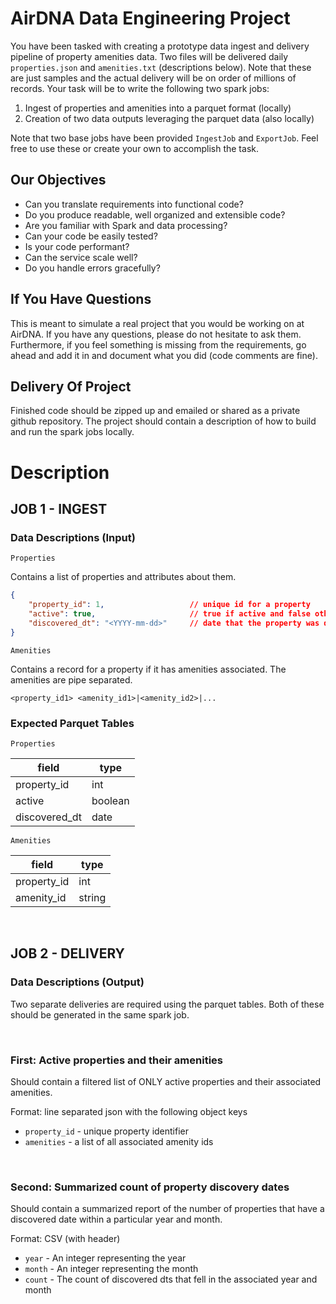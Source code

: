 # AirDNA Data Engineering Project

You have been tasked with creating a prototype data ingest and delivery pipeline of property amenities data.  Two files will be delivered daily `properties.json` and `amenities.txt` (descriptions below).  Note that these are just samples and the actual delivery will be on order of millions of records.  Your task will be to write the following two spark jobs:

1) Ingest of properties and amenities into a parquet format (locally)
2) Creation of two data outputs leveraging the parquet data (also locally)

Note that two base jobs have been provided `IngestJob` and `ExportJob`.  Feel free to use these or create your own to accomplish the task.

## Our Objectives

- Can you translate requirements into functional code?
- Do you produce readable, well organized and extensible code?
- Are you familiar with Spark and data processing?
- Can your code be easily tested?
- Is your code performant?
- Can the service scale well?
- Do you handle errors gracefully?

## If You Have Questions

This is meant to simulate a real project that you would be working on at AirDNA. If you have any questions, please do not hesitate to ask them. Furthermore, if you feel something is missing from the requirements, go ahead and add it in and document what you did (code comments are fine).

## Delivery Of Project

Finished code should be zipped up and emailed or shared as a private github repository.  The project should contain a description of how to build and run the spark jobs locally.

# Description

## JOB 1 - INGEST

### Data Descriptions (Input)

`Properties`

Contains a list of properties and attributes about them.

```json
{
    "property_id": 1,                   // unique id for a property
    "active": true,                     // true if active and false otherwise
    "discovered_dt": "<YYYY-mm-dd>"     // date that the property was discovered
}
```

`Amenities`

Contains a record for a property if it has amenities associated.  The amenities are pipe separated.

```text
<property_id1> <amenity_id1>|<amenity_id2>|...
```

### Expected Parquet Tables

`Properties`

| field | type |
| --- | --- |
| property_id | int
| active | boolean
| discovered_dt | date


`Amenities`

| field | type |
| --- | --- |
| property_id | int
| amenity_id | string

<br />

## JOB 2 - DELIVERY

### Data Descriptions (Output)

Two separate deliveries are required using the parquet tables.  Both of these should be generated in the same spark job.

<br />

### **First**: Active properties and their amenities

Should contain a filtered list of ONLY active properties and their associated amenities.

Format: line separated json with the following object keys
- `property_id` - unique property identifier
- `amenities` - a list of all associated amenity ids

<br />

### **Second**: Summarized count of property discovery dates

Should contain a summarized report of the number of properties that have a discovered
date within a particular year and month.  

Format: CSV (with header)
- `year` - An integer representing the year
- `month` - An integer representing the month
- `count` - The count of discovered dts that fell in the associated year and month
